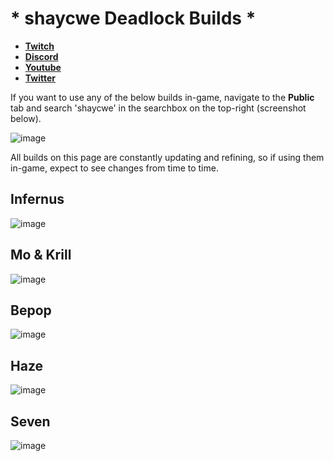 # * shaycwe Deadlock Builds *

* [**Twitch**](https://twitch.tv/shaycwe)
* [**Discord**](https://discord.gg/9neGGz8pgs)
* [**Youtube**](https://www.youtube.com/@shaycwe)
* [**Twitter**](https://x.com/shaycwe)

If you want to use any of the below builds in-game, navigate to the **Public** tab and search 'shaycwe' in the searchbox on the top-right (screenshot below).

![image](https://github.com/user-attachments/assets/ddee5de7-894e-4832-8f5d-fb560cbe4703)

All builds on this page are constantly updating and refining, so if using them in-game, expect to see changes from time to time.

## Infernus

![image](https://github.com/user-attachments/assets/d15d9dc0-39de-4ad2-9689-0383b0f14e54)

## Mo & Krill

![image](https://github.com/user-attachments/assets/b4a2e506-763a-46fb-89f9-f76f911c4039)

## Bepop

![image](https://github.com/user-attachments/assets/2865499a-a93c-4070-bc18-f838ad6a367d)

## Haze

![image](https://github.com/user-attachments/assets/36459dcc-dae8-494b-b1e3-9b31c30231dd)

## Seven

![image](https://github.com/user-attachments/assets/93286971-1cf4-4cdc-a684-39e49546b3c8)








